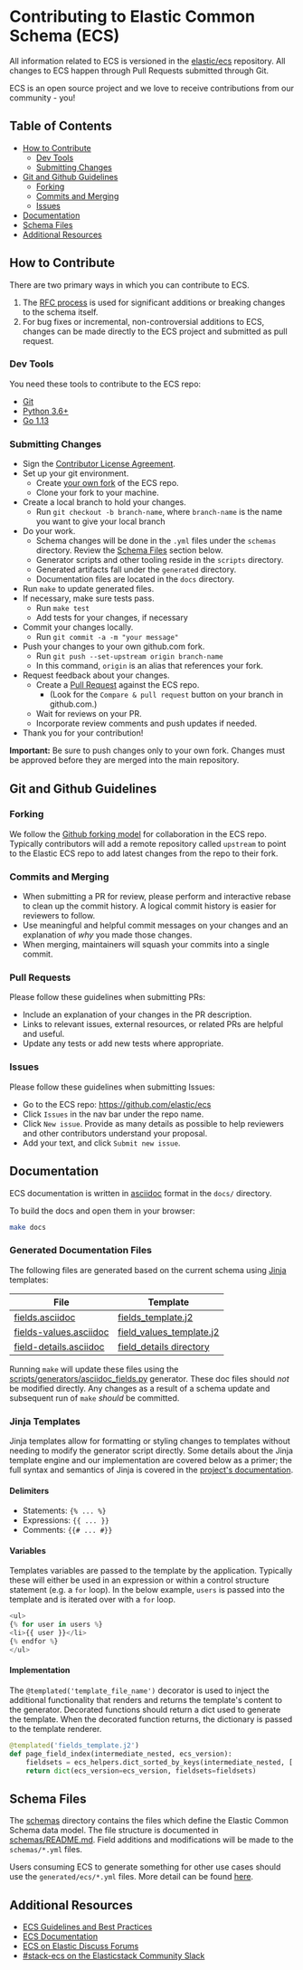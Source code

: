 # Contributing to Elastic Common Schema (ECS)

All information related to ECS is versioned in the [elastic/ecs](https://github.com/elastic/ecs) repository. All changes to ECS
happen through Pull Requests submitted through Git.

ECS is an open source project and we love to receive contributions from our community - you!

## Table of Contents

- [How to Contribute](#how-to-contribute)
  - [Dev Tools](#dev-tools)
  - [Submitting Changes](#submitting-changes)
- [Git and Github Guidelines](#git-and-github-guidelines)
  - [Forking](#forking)
  - [Commits and Merging](#commits-and-merging)
  - [Issues](#issues)
- [Documentation](#documentation)
- [Schema Files](#schema-files)
- [Additional Resources](#additional-resources)

## How to Contribute

There are two primary ways in which you can contribute to ECS.

1. The [RFC process](./rfcs/README.md) is used for significant additions or breaking changes to the schema itself.
2. For bug fixes or incremental, non-controversial additions to ECS, changes can be made directly to the ECS project and submitted as pull request.

### Dev Tools

You need these tools to contribute to the ECS repo:

* [Git](https://git-scm.com/)
* [Python 3.6+](https://www.python.org/)
* [Go 1.13](https://golang.org/)

### Submitting Changes

* Sign the [Contributor License Agreement](http://www.elastic.co/contributor-agreement/).
* Set up your git environment.
  - Create [your own fork](https://help.github.com/articles/fork-a-repo/) of the ECS repo.
  - Clone your fork to your machine.
* Create a local branch to hold your changes.
  - Run `git checkout -b branch-name`, where `branch-name` is the name you want to give your local branch
* Do your work.
  - Schema changes will be done in the `.yml` files under the `schemas` directory. Review the [Schema Files](#schema-files) section below.
  - Generator scripts and other tooling reside in the `scripts` directory.
  - Generated artifacts fall under the `generated` directory.
  - Documentation files are located in the `docs` directory.
* Run `make` to update generated files.
* If necessary, make sure tests pass.
  - Run `make test`
  - Add tests for your changes, if necessary
* Commit your changes locally.
  - Run `git commit -a -m "your message"`
* Push your changes to your own github.com fork.
  - Run `git push --set-upstream origin branch-name`
  - In this command, `origin` is an alias that references your fork.
* Request feedback about your changes.
  - Create a [Pull Request](https://help.github.com/articles/creating-a-pull-request/) against the ECS repo.
    - (Look for the `Compare & pull request` button on your branch in github.com.)
  - Wait for reviews on your PR.
  - Incorporate review comments and push updates if needed.
* Thank you for your contribution!

**Important:** Be sure to push changes only to your own fork. Changes must be approved before they are merged into the main repository.

## Git and Github Guidelines

### Forking

We follow the [Github forking model](https://help.github.com/articles/fork-a-repo/) for collaboration in the ECS repo. Typically contributors will add a remote repository called `upstream` to point to the Elastic ECS repo to add latest changes from the repo to their fork.

### Commits and Merging

* When submitting a PR for review, please perform and interactive rebase to clean up the commit history. A logical commit history is easier for reviewers to follow.
* Use meaningful and helpful commit messages on your changes and an explanation of _why_ you made those changes.
* When merging, maintainers will squash your commits into a single commit.

### Pull Requests

Please follow these guidelines when submitting PRs:

* Include an explanation of your changes in the PR description.
* Links to relevant issues, external resources, or related PRs are helpful and useful.
* Update any tests or add new tests where appropriate.

### Issues

Please follow these guidelines when submitting Issues:

* Go to the ECS repo: https://github.com/elastic/ecs
* Click `Issues` in the nav bar under the repo name.
* Click `New issue`. Provide as many details as possible to help reviewers and other contributors understand your proposal.
* Add your text, and click `Submit new issue`.


## Documentation

ECS documentation is written in [asciidoc](http://asciidoc.org/) format in the `docs/` directory.

To build the docs and open them in your browser:

```bash
make docs
```

### Generated Documentation Files

The following files are generated based on the current schema using [Jinja](https://jinja.palletsprojects.com/) templates:

| File | Template |
| ------------------ | -------- |
| [fields.asciidoc](docs/fields.asciidoc) | [fields_template.j2](scripts/templates/fields_template.j2) |
| [fields-values.asciidoc](docs/field-values.asciidoc) | [field_values_template.j2](scripts/templates/field_values_template.j2) |
| [field-details.asciidoc](docs/field-details.asciidoc) | [field_details directory](scripts/templates/field_details) |

Running `make` will update these files using the [scripts/generators/asciidoc_fields.py](scripts/generators/asciidoc_fields.py) generator. These doc files should *not* be modified directly. Any changes as a result of a schema update and subsequent run of `make` *should* be committed.

### Jinja Templates

Jinja templates allow for formatting or styling changes to templates without needing to modify the generator script directly. Some details about the Jinja template engine and our implementation are covered below as a primer; the full syntax and semantics of Jinja is covered in the [project's documentation](https://jinja.palletsprojects.com/en/2.11.x/templates/).

#### Delimiters

* Statements: `{% ... %}`
* Expressions: `{{ ... }}`
* Comments: `{{# ... #}}`

#### Variables

Templates variables are passed to the template by the application. Typically these will either be used in an expression or within a control structure statement (e.g. a `for` loop). In the below example, `users` is passed into the template and is iterated over with a `for` loop.

```python
<ul>
{% for user in users %}
<li>{{ user }}</li>
{% endfor %}
</ul>
```

#### Implementation

The `@templated('template_file_name')` decorator is used to inject the additional functionality that renders and returns the template's content to the generator. Decorated functions should return a dict used to generate the template. When the decorated function returns, the dictionary is passed to the template renderer.

```python
@templated('fields_template.j2')
def page_field_index(intermediate_nested, ecs_version):
    fieldsets = ecs_helpers.dict_sorted_by_keys(intermediate_nested, ['group', 'name'])
    return dict(ecs_version=ecs_version, fieldsets=fieldsets)
```

## Schema Files

The [schemas](schemas) directory contains the files which define the Elastic Common Schema data model. The file structure is documented in [schemas/README.md](schemas). Field additions and modifications will be made to the `schemas/*.yml` files.

Users consuming ECS to generate something for other use cases should use the `generated/ecs/*.yml` files. More detail can be found [here](generated/README.md).

## Additional Resources

* [ECS Guidelines and Best Practices](https://www.elastic.co/guide/en/ecs/current/ecs-guidelines.html)
* [ECS Documentation](https://www.elastic.co/guide/en/ecs/current/index.html)
* [ECS on Elastic Discuss Forums](https://discuss.elastic.co/tag/ecs-elastic-common-schema)
* [#stack-ecs on the Elasticstack Community Slack](https://elasticstack.slack.com)
